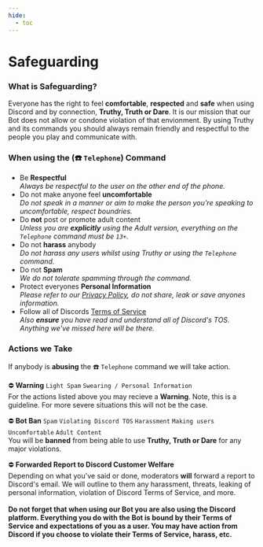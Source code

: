 ```yaml
---
hide:
  - toc
---
```


# Safeguarding

### **What is Safeguarding?**
Everyone has the right to feel **comfortable**, **respected** and **safe** when using Discord and by connection, **Truthy, Truth or Dare**. It is our mission that our Bot does not allow or condone violation of that envionment. By using Truthy and its commands you should always remain friendly and respectful to the people you play and communicate with.

### **When using the (☎️ ``Telephone``) Command**
- Be **Respectful**<br>
*Always be respectful to the user on the other end of the phone.*
- Do not make anyone feel **uncomfortable**<br>
*Do not speak in a manner or aim to make the person you're speaking to uncomfortable, respect boundries.*
- Do **not** post or promote adult content<br>
*Unless you are **explicitly** using the Adult version, everything on the ``Telephone`` command must be ``13+``.*
- Do not **harass** anybody<br>
*Do not harass any users whilst using Truthy or using the ``Telephone`` command.*
- Do not **Spam**<br>
*We do not tolerate spamming through the command.*
- Protect everyones **Personal Information**<br>
*Please refer to our [Privacy Policy](truthybot.com/legal/privacy/), do not share, leak or save anyones information.* 
- Follow all of Discords [Terms of Service](https://discord.com/terms)<br>
*Also **ensure** you have read and understand all of Discord's TOS. Anything we've missed here will be there.* 

### **Actions we Take**
If anybody is **abusing** the ☎️ ``Telephone`` command we will take action.

⛔ **Warning** ``Light Spam`` ``Swearing / Personal Information``<br>
For the actions listed above you may recieve a **Warning**. Note, this is a guideline. For more severe situations this will not be the case.

⛔ **Bot Ban** ``Spam`` ``Violating Discord TOS`` ``Harassment`` ``Making users Uncomfortable`` ``Adult Content``<br>
You will be **banned** from being able to use **Truthy, Truth or Dare** for any major violations.

⛔ **Forwarded Report to Discord Customer Welfare** <br>
Depending on what you've said or done, moderators **will** forward a report to Discord's email. We will outline to them any harassment, threats, leaking of personal information, violation of Discord Terms of Service, and more.
<br><br>
**Do not forget that when using our Bot you are also using the Discord platform. Everything you do with the Bot is bound by their Terms of Service and expectations of you as a user. You may have action from Discord if you choose to violate their Terms of Service, harass, etc.**